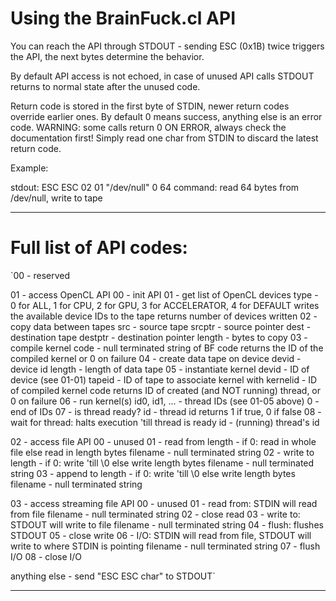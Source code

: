 Using the BrainFuck.cl API
==========================

You can reach the API through STDOUT - sending ESC (0x1B) twice triggers the 
API, the next bytes determine the behavior.

By default API access is not echoed, in case of unused API calls STDOUT returns
to normal state after the unused code.

Return code is stored in the first byte of STDIN, newer return codes override 
earlier ones. By default 0 means success, anything else is an error code.
WARNING: some calls return 0 ON ERROR, always check the documentation first!
Simply read one char from STDIN to discard the latest return code.

Example:

stdout: ESC ESC 02 01 "/dev/null" 0 64
command: read 64 bytes from /dev/null, write to tape

- - -

Full list of API codes:
=======================

`00 - reserved

01 - access OpenCL API
	00 - init API
	01 - get list of OpenCL devices
		type - 0 for ALL, 1 for CPU, 2 for GPU, 3 for ACCELERATOR, 4 for DEFAULT
		writes the available device IDs to the tape
		returns number of devices written
	02 - copy data between tapes
		src - source tape
		srcptr - source pointer
		dest - destination tape
		destptr - destination pointer
		length - bytes to copy
	03 - compile kernel
		code - null terminated string of BF code
		returns the ID of the compiled kernel or 0 on failure
	04 - create data tape on device
		devid - device id
		length - length of data tape
	05 - instantiate kernel
		devid - ID of device (see 01-01)
		tapeid - ID of tape to associate kernel with
		kernelid - ID of compiled kernel code
		returns ID of created (and NOT running) thread, or 0 on failure
	06 - run kernel(s)
		id0, id1, ... - thread IDs (see 01-05 above)
		0 - end of IDs
	07 - is thread ready?
		id - thread id
		returns 1 if true, 0 if false
	08 - wait for thread: halts execution 'till thread is ready
		id - (running) thread's id

02 - access file API
	00 - unused
	01 - read from
		length - if 0: read in whole file else read in length bytes
		filename - null terminated string
	02 - write to
		length - if 0: write 'till \0 else write length bytes
		filename - null terminated string
	03 - append to
		length - if 0: write 'till \0 else write length bytes
		filename - null terminated string

03 - access streaming file API
	00 - unused
	01 - read from: STDIN will read from file
		filename - null terminated string
	02 - close read
	03 - write to: STDOUT will write to file
		filename - null terminated string
	04 - flush: flushes STDOUT
	05 - close write
	06 - I/O: STDIN will read from file, STDOUT will write to where STDIN is pointing
		filename - null terminated string
	07 - flush I/O
	08 - close I/O

anything else - send "ESC ESC char" to STDOUT`

- - -


